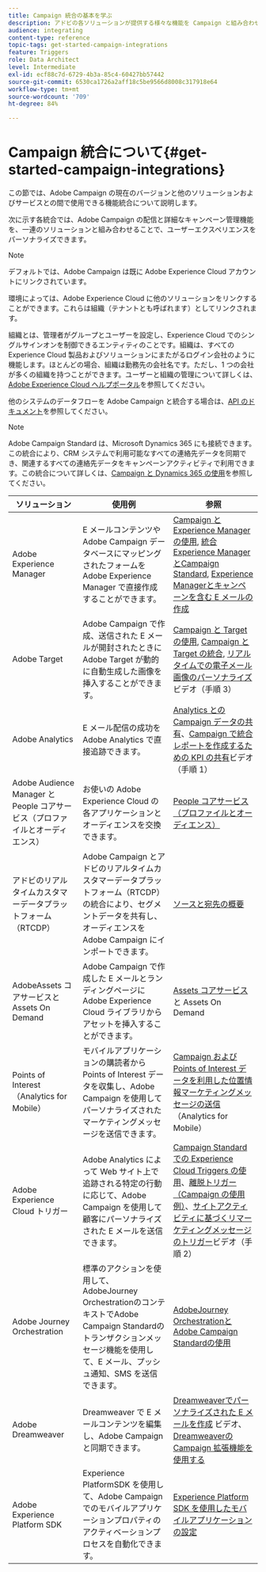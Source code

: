 ```yaml
---
title: Campaign 統合の基本を学ぶ
description: アドビの各ソリューションが提供する様々な機能を Campaign と組み合わせることができます。
audience: integrating
content-type: reference
topic-tags: get-started-campaign-integrations
feature: Triggers
role: Data Architect
level: Intermediate
exl-id: ecf88c7d-6729-4b3a-85c4-60427bb57442
source-git-commit: 6530ca1726a2aff18c5be9566d8008c317918e64
workflow-type: tm+mt
source-wordcount: '709'
ht-degree: 84%

---
```


# Campaign 統合について{#get-started-campaign-integrations}

この節では、Adobe Campaign の現在のバージョンと他のソリューションおよびサービスとの間で使用できる機能統合について説明します。

次に示す各統合では、Adobe Campaign の配信と詳細なキャンペーン管理機能を、一連のソリューションと組み合わせることで、ユーザーエクスペリエンスをパーソナライズできます。

>[!NOTE]
>
> デフォルトでは、Adobe Campaign は既に Adobe Experience Cloud アカウントにリンクされています。

環境によっては、Adobe Experience Cloud に他のソリューションをリンクすることができます。これらは組織（テナントとも呼ばれます）としてリンクされます。

組織とは、管理者がグループとユーザーを設定し、Experience Cloud でのシングルサインオンを制御できるエンティティのことです。組織は、すべての Experience Cloud 製品およびソリューションにまたがるログイン会社のように機能します。ほとんどの場合、組織は勤務先の会社名です。ただし、1 つの会社が多くの組織を持つことができます。ユーザーと組織の管理について詳しくは、[Adobe Experience Cloud ヘルプポータル](https://experienceleague.adobe.com/docs/core-services/interface/manage-users-and-products/organizations.html?lang=ja)を参照してください。

他のシステムのデータフローを Adobe Campaign と統合する場合は、[API のドキュメント](../../api/using/get-started-apis.md)を参照してください。

>[!NOTE]
>
>Adobe Campaign Standard は、Microsoft Dynamics 365 にも接続できます。この統合により、CRM システムで利用可能なすべての連絡先データを同期でき、関連するすべての連絡先データをキャンペーンアクティビティで利用できます。この統合について詳しくは、[Campaign と Dynamics 365 の使用](../../integrating/using/d365-acs-get-started.md)を参照してください。


<table> 
 <thead> 
  <tr> 
   <th> ソリューション<br /> </th> 
   <th> 使用例<br /> </th> 
   <th> 参照<br /> </th> 
  </tr> 
 </thead> 
 <tbody> 
  <tr> 
   <td> Adobe Experience Manager<br /> </td> 
   <td> E メールコンテンツや Adobe Campaign データベースにマッピングされたフォームを Adobe Experience Manager で直接作成することができます。<br /> </td> 
   <td> 
     <a href="../../integrating/using/integrating-with-experience-manager.md">Campaign とExperience Managerの使用</a>, <a href="https://helpx.adobe.com/jp/experience-manager/6-4/sites/administering/using/campaignstandard.html">統合Experience ManagerとCampaign Standard</a>, <a href="https://experienceleague.adobe.com/docs/experience-manager-65/administering/integration/campaignstandard.html">Experience Managerとキャンペーンを含む E メールの作成</a> 
    </td> 
  </tr> 
  <tr> 
   <td> Adobe Target<br /> </td> 
   <td> Adobe Campaign で作成、送信された E メールが開封されたときに Adobe Target が動的に自動生成した画像を挿入することができます。<br /> </td> 
   <td> 
    <a href="../../integrating/using/about-campaign-target-integration.md">Campaign と Target の使用</a>, <a href="https://experienceleague.adobe.com/docs/target/using/integrate/campaign-and-target.html?lang=ja">Campaign と Target の統合</a>, <a href="https://helpx.adobe.com/marketing-cloud/how-to/email-marketing.html">リアルタイムでの電子メール画像のパーソナライズ</a> ビデオ（手順 3）
    </td> 
  </tr> 
  <tr> 
   <td> Adobe Analytics<br /> </td> 
   <td> E メール配信の成功を Adobe Analytics で直接追跡できます。<br /> </td> 
   <td> 
    <a href="../../integrating/using/about-campaign-analytics-integration.md">Analytics との Campaign データの共有</a>、<a href="https://helpx.adobe.com/marketing-cloud/how-to/email-marketing.html">Campaign で統合レポートを作成するための KPI の共有</a>ビデオ（手順 1）
    </td> 
  </tr> 
  <tr> 
   <td> Adobe Audience Manager と People コアサービス（プロファイルとオーディエンス）<br /> </td> 
   <td> お使いの Adobe Experience Cloud の各アプリケーションとオーディエンスを交換できます。<br /> </td> 
   <td> <a href="../../integrating/using/about-campaign-audience-manager-or-people-core-service-integration.md">People コアサービス（プロファイルとオーディエンス）</a><br /> </td> 
  </tr> 
   <tr> 
   <td> アドビのリアルタイムカスタマーデータプラットフォーム（RTCDP）<br /> </td> 
   <td> Adobe Campaign とアドビのリアルタイムカスタマーデータプラットフォーム（RTCDP）の統合により、セグメントデータを共有し、オーディエンスを Adobe Campaign にインポートできます。</td>
   <td><a href="../../integrating/using/get-started-sources-destinations.md">ソースと宛先の概要</a></td>
  </tr> 
  <tr> 
   <td> AdobeAssets コアサービスと Assets On Demand<br /> </td> 
   <td> Adobe Campaign で作成した E メールとランディングページに Adobe Experience Cloud ライブラリからアセットを挿入することができます。<br /> </td> 
   <td> <a href="../../integrating/using/working-with-campaign-and-assets-core-service.md">Assets コアサービス</a>と Assets On Demand<br /> </td> 
  </tr> 
  <tr> 
   <td> Points of Interest（Analytics for Mobile）<br /> </td> 
   <td> モバイルアプリケーションの購読者から Points of Interest データを収集し、Adobe Campaign を使用してパーソナライズされたマーケティングメッセージを送信できます。<br /> </td> 
   <td> <a href="../../integrating/using/about-campaign-points-of-interest-data-integration.md">Campaign および Points of Interest データを利用した位置情報マーケティングメッセージの送信</a>（Analytics for Mobile）<br /> </td> 
  </tr> 
  <tr> 
   <td> Adobe Experience Cloud トリガー<br /> </td> 
   <td> Adobe Analytics によって Web サイト上で追跡される特定の行動に応じて、Adobe Campaign を使用して顧客にパーソナライズされた E メールを送信できます。<br /> </td> 
   <td> 
    <a href="../../integrating/using/about-adobe-experience-cloud-triggers.md">Campaign Standard での Experience Cloud Triggers の使用</a>、<a href="../../integrating/using/abandonment-triggers-use-cases.md">離脱トリガー（Campaign の使用例）</a>、<a href="https://helpx.adobe.com/marketing-cloud/how-to/email-marketing.html">サイトアクティビティに基づくリマーケティングメッセージのトリガー</a>ビデオ（手順 2）
    </td> 
  </tr> 
    <tr> 
   <td> Adobe Journey Orchestration<br /> </td> 
   <td> 標準のアクションを使用して、AdobeJourney OrchestrationのコンテキストでAdobe Campaign Standardのトランザクションメッセージ機能を使用して、E メール、プッシュ通知、SMS を送信できます。<br /> </td> 
   <td> <a href="https://experienceleague.adobe.com/docs/journeys/using/action-journeys/working-with-adobe-campaign.html">AdobeJourney OrchestrationとAdobe Campaign Standardの使用</a><br /> </td> 
  </tr> 
  <tr> 
   <td> Adobe Dreamweaver<br /> </td> 
   <td> Dreamweaver で E メールコンテンツを編集し、Adobe Campaign と同期できます。<br /> </td> 
   <td> 
    <a href="https://experienceleague.adobe.com/docs/campaign-learn/campaign-standard-tutorials/designing-content/email-designer/dreamweaver-integration.html?lang=ja">Dreamweaverでパーソナライズされた E メールを作成</a> ビデオ、 <a href="https://helpx.adobe.com/jp/dreamweaver/using/working-with-dreamweaver-and-campaign.html">Dreamweaverの Campaign 拡張機能を使用する</a> 
  </td> 
  </tr> 
  <tr> 
   <td> Adobe Experience Platform SDK<br /> </td> 
   <td> Experience PlatformSDK を使用して、Adobe Campaign でのモバイルアプリケーションプロパティのアクティベーションプロセスを自動化できます。<br /> </td> 
   <td> <a href="https://helpx.adobe.com/jp/campaign/kb/configuring-app-sdk.html">Experience Platform SDK を使用したモバイルアプリケーションの設定</a><br /> </td> 
  </tr> 
 </tbody> 
</table>

